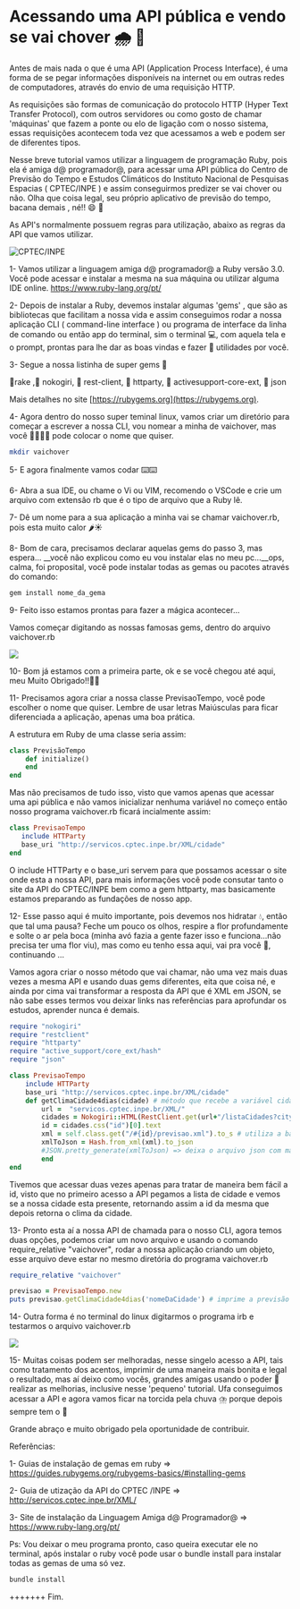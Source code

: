 # Acessando uma API pública e vendo se vai chover :cloud_with_rain: :rainbow: 

Antes de mais nada o que é uma API (Application Process Interface), é uma forma de se pegar informações disponíveis na internet ou em outras redes de computadores, através do envio de uma requisição HTTP.

As requisições são formas de comunicação do protocolo HTTP (Hyper Text Transfer Protocol), com outros servidores ou como gosto de chamar 'máquinas' que fazem a ponte ou elo de ligação com o nosso sistema, essas requisições acontecem toda vez que acessamos a   web e podem ser de diferentes tipos.

Nesse breve tutorial vamos utilizar a linguagem de programação Ruby, pois ela é amiga d@ programador@, para acessar uma API pública do Centro de Previsão do Tempo e Estudos Climáticos do Instituto Nacional de Pesquisas Espacias ( CPTEC/INPE ) e assim conseguirmos predizer se vai chover ou não. Olha que coisa legal, seu próprio aplicativo de previsão do tempo, bacana demais , né!! :smile: :tada:

As API's normalmente possuem regras para utilização, abaixo as regras da API que vamos utilizar.

![CPTEC/INPE](https://github.com/adalbertobrant/challenges-back-end/blob/master/tutoriais/api/images/termosusocptec.png)

1- Vamos utilizar a linguagem amiga d@ programador@ a Ruby versão 3.0. Você pode acessar e instalar a mesma na sua máquina ou utilizar alguma IDE online. https://www.ruby-lang.org/pt/

2- Depois de instalar a Ruby, devemos instalar algumas 'gems' , que são as bibliotecas que facilitam a nossa vida e assim conseguimos rodar a nossa aplicação CLI ( command-line interface ) ou programa de interface da linha de comando ou então app do terminal, sim o terminal :computer:, com aquela tela e o prompt, prontas para lhe dar as boas vindas e fazer :100: utilidades por você.

3- Segue a nossa listinha de super gems :gem:

:floppy_disk:rake ,:floppy_disk:  nokogiri, :floppy_disk:  rest-client, :floppy_disk:  httparty, :floppy_disk:  activesupport-core-ext, :floppy_disk:  json

Mais detalhes no site [https://rubygems.org](https://rubygems.org).

4- Agora dentro do nosso super teminal linux, vamos criar um diretório para começar a escrever a nossa CLI, vou nomear a minha de vaichover, mas você :family_woman_woman_girl_girl: pode colocar o nome que quiser.

```bash
mkdir vaichover
```

5- E agora finalmente vamos codar :keyboard::keyboard:

6- Abra a sua IDE, ou chame o Vi ou VIM, recomendo o VSCode e crie um arquivo com extensão rb que é o tipo de arquivo que a Ruby lê.

7- Dê um nome para a sua aplicação a minha vai se chamar vaichover.rb, pois esta muito calor :hot_pepper::sunny:

8- Bom de cara, precisamos declarar aquelas gems do passo 3, mas espera... __você não explicou como eu vou instalar elas no meu pc...__ops, calma, foi proposital, você pode instalar todas as gemas ou pacotes através do comando:

```bash
gem install nome_da_gema
```

9- Feito isso estamos prontas para fazer a mágica acontecer...

Vamos começar digitando as nossas famosas gems, dentro do arquivo vaichover.rb

![](https://github.com/adalbertobrant/challenges-back-end/blob/master/tutoriais/api/images/gemasrequire.png)

10- Bom já estamos com a primeira parte, ok e se você chegou até aqui,  meu Muito Obrigado!!:cake::confetti_ball:

11- Precisamos agora criar a nossa classe PrevisaoTempo, você pode escolher o nome que quiser. Lembre de usar letras Maiúsculas para ficar diferenciada a aplicação, apenas uma boa prática.

A estrutura em Ruby de uma classe seria assim: 

```ruby
class PrevisãoTempo
    def initialize()
    end
end
```

Mas não precisamos de tudo isso, visto que vamos apenas que acessar uma api pública e não vamos inicializar nenhuma variável no começo então nosso programa vaichover.rb ficará incialmente assim:

```ruby
class PrevisaoTempo
   include HTTParty
   base_uri "http://servicos.cptec.inpe.br/XML/cidade"
end
```

O include HTTParty e o base_uri servem para que possamos acessar o site onde esta a nossa API, para mais informações você pode consutar tanto o site da API do CPTEC/INPE bem como a gem httparty, mas basicamente estamos preparando as fundações de nosso app.

12- Esse passo aqui é muito importante, pois devemos nos hidratar  :droplet:, então que tal uma pausa? Feche um pouco os olhos, respire a flor profundamente e solte o ar pela boca (minha avó fazia a gente fazer isso e funciona...não precisa ter uma flor viu), mas como eu tenho essa aqui, vai pra você :rose:, continuando ...

Vamos agora criar o nosso método que vai chamar, não uma vez  mais duas vezes a mesma API e usando duas gems diferentes, eita que coisa né, e ainda por cima vai transformar a resposta da API que é XML em JSON, se não sabe esses termos vou deixar links nas referências para aprofundar os estudos, aprender nunca é demais.

```ruby
require "nokogiri"
require "restclient"
require "httparty"
require "active_support/core_ext/hash"
require "json"

class PrevisaoTempo
    include HTTParty
    base_uri "http://servicos.cptec.inpe.br/XML/cidade"
    def getClimaCidade4dias(cidade) # método que recebe a variável cidade
        url =  "servicos.cptec.inpe.br/XML/" 
        cidades = Nokogiri::HTML(RestClient.get(url+"/listaCidades?city=#{cidade}"))
        id = cidades.css("id")[0].text
        xml = self.class.get("/#{id}/previsao.xml").to_s # utiliza a base_uri
        xmlToJson = Hash.from_xml(xml).to_json
        #JSON.pretty_generate(xmlToJson) => deixa o arquivo json com mais espaços pode ser bom para visualização ou não, depende do gosto
        end
end
```

Tivemos que acessar duas vezes apenas para tratar de maneira bem fácil a id, visto que no primeiro acesso a API pegamos a lista de cidade e vemos se a nossa cidade esta presente, retornando assim a id da mesma que depois retorna o clima da cidade.

13- Pronto esta aí a nossa API de chamada para o nosso CLI, agora temos duas opções, podemos criar um novo arquivo e usando o comando require_relative "vaichover", rodar a nossa aplicação criando um objeto, esse arquivo deve estar no mesmo diretória do programa vaichover.rb

```ruby
require_relative "vaichover"

previsao = PrevisaoTempo.new
puts previsao.getClimaCidade4dias('nomeDaCidade') # imprime a previsão da cidade em formato json
```

14- Outra forma é no terminal do linux digitarmos o programa irb e testarmos o arquivo vaichover.rb

![](https://github.com/adalbertobrant/challenges-back-end/blob/master/tutoriais/api/images/irb.png)

15- Muitas coisas podem ser melhoradas, nesse singelo acesso a API, tais como tratamento dos acentos, imprimir de uma maneira mais bonita e legal o resultado, mas aí deixo como vocês, grandes amigas usando o poder :battery: realizar as melhorias, inclusive nesse 'pequeno' tutorial. Ufa conseguimos acessar a API e agora vamos ficar na torcida pela chuva :cloud_with_lightning_and_rain: porque depois sempre tem o :rainbow:

Grande abraço e muito obrigado pela oportunidade de contribuir.

Referências:

1- Guias de instalação de gemas em ruby => https://guides.rubygems.org/rubygems-basics/#installing-gems

2- Guia de utização da API do CPTEC /INPE => http://servicos.cptec.inpe.br/XML/

3- Site de instalação da Linguagem Amiga d@ Programador@ => https://www.ruby-lang.org/pt/

Ps: Vou deixar o meu programa pronto, caso queira executar ele no terminal, após instalar o ruby você pode usar o bundle install para instalar todas as gemas de uma só vez.

```bash
bundle install
```

+++++++ Fim.


